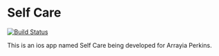 # Self Care

[![Build Status](https://travis-ci.com/KelCodesStuff/Self-Care.svg?token=qxGt4qdChXVyKqsA92x7&branch=master)](https://travis-ci.com/KelCodesStuff/Self-Care)

This is an ios app named Self Care being developed for Arrayia Perkins.
